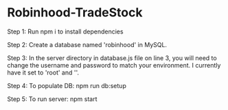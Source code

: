 # Robinhood-TradeStock

Step 1:
Run npm i to install dependencies

Step 2: 
Create a database named 'robinhood' in MySQL. 

Step 3:
In the server directory in database.js file on line 3, you will need to change the username
and password to match your environment. I currently have it set to 'root' and ''. 

Step 4: 
To populate DB:
npm run db:setup

Step 5:
To run server: 
npm start 
